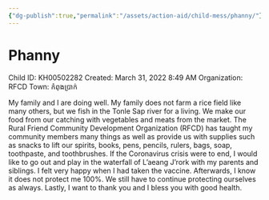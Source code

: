 ```yaml
---
{"dg-publish":true,"permalink":"/assets/action-aid/child-mess/phanny/"}
---
```


# Phanny

Child ID: KH00502282
Created: March 31, 2022 8:49 AM
Organization: RFCD
Town: កំពុងប្រាក់

My family and I are doing well. My family does not farm a rice field like many others, but we fish in the Tonle Sap river for a living. We make our food from our catching with vegetables and meats from the market. The Rural Friend Community Development Organization (RFCD) has taught my community members many things as well as provide us with supplies such as snacks to lift our spirits, books, pens, pencils, rulers, bags, soap, toothpaste, and toothbrushes. If the Coronavirus crisis were to end, I would like to go out and play in the waterfall of L’aeang J’rork with my parents and siblings. I felt very happy when I had taken the vaccine. Afterwards, I know it does not protect me 100%. We still have to continue protecting ourselves as always. Lastly, I want to thank you and I bless you with good health.